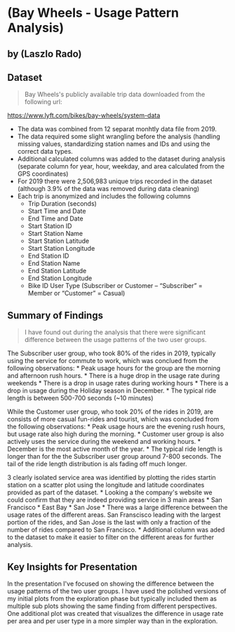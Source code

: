 # (Bay Wheels - Usage Pattern Analysis)
## by (Laszlo Rado)


## Dataset

> Bay Wheels's publicly available trip data downloaded from the following url:

https://www.lyft.com/bikes/bay-wheels/system-data

* The data was combined from 12 separat monhtly data file from 2019.
* The data required some slight wrangling before the analysis (handling missing values, standardizing station names and IDs and using the correct data types.
* Additional calculated columns was added to the dataset during analysis (separate column for year, hour, weekday, and area calculated from the GPS coordinates)
* For 2019 there were 2,506,983 unique trips recorded in the dataset (although 3.9% of the data was removed during data cleaning)
* Each trip is anonymized and includes the following columns
    * Trip Duration (seconds)
    * Start Time and Date
    * End Time and Date
    * Start Station ID
    * Start Station Name
    * Start Station Latitude
    * Start Station Longitude
    * End Station ID
    * End Station Name
    * End Station Latitude
    * End Station Longitude
    * Bike ID
User Type (Subscriber or Customer – “Subscriber” = Member or “Customer” = Casual)


## Summary of Findings

> I have found out during the analysis that there were significant difference between the usage patterns of the two user groups.

The Subscriber user group, who took 80% of the rides in 2019, typically using the service for commute to work, which was conclued from the following observations:
    * Peak usage hours for the group are the morning and afternoon rush hours.
    * There is a huge drop in the usage rate during weekends
    * There is a drop in usage rates during working hours
    * There is a drop in usage during the Holiday season in December.
    * The typical ride length is between 500-700 seconds (~10 minutes)
    
 While the Customer user group, who took 20% of the rides in 2019, are consists of more casual fun-rides and tourist, which was concluded from the following observations:
     * Peak usage hours are the evening rush hours, but usage rate also high during the morning.
     * Customer user group is also actively uses the service during the weekend and working hours.
     * December is the most active month of the year.
     * The typical ride length is longer than for the the Subscriber user group around 7-800 seconds. The tail of the ride length distribution is als fading off much longer.
     
3 clearly isolated service area was identified by plotting the rides startin station on a scatter plot using the longitude and latitude coordinates provided as part of the dataset.
    * Looking a the company's website we could confirm that they are indeed providing service in 3 main areas
        * San Francisco
        * East Bay
        * San Jose
    * There was a large difference between the usage rates of the different areas. San Franscisco leading with the largest portion of the rides, and San Jose is the last with only a fraction of the number of rides compared to San Francisco.
    * Additional column was aded to the dataset to make it easier to filter on the different areas for further analysis.
     



## Key Insights for Presentation

In the presentation I've focused on showing the difference between the usage patterns of the two user groups.
I have used the polished versions of my initial plots from the exploration phase but typically included them as multiple sub plots showing the same finding from different perspectives.
One additional plot was created that visualizes the difference in usage rate per area and per user type in a more simpler way than in the exploration.

